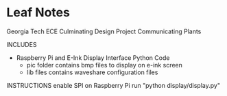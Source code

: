 # Leaf Notes
Georgia Tech ECE Culminating Design Project
Communicating Plants

INCLUDES
- Raspberry Pi and E-Ink Display Interface Python Code
  - pic folder contains bmp files to display on e-ink screen
  - lib files contains waveshare configuration files


INSTRUCTIONS
enable SPI on Raspberry Pi
run "python display/display.py"
